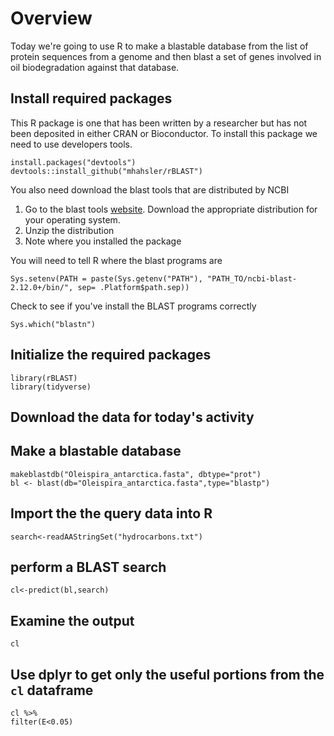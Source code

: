 # Overview 
Today we're going to use R to make a blastable database from the list of protein sequences from a genome and then blast a set of genes involved in oil biodegradation against that database.

## Install required packages

This R package is one that has been written by a researcher but has not been deposited in either CRAN or Bioconductor.  To install this package we need to use developers tools.

```{R}
install.packages("devtools")
devtools::install_github("mhahsler/rBLAST")
```

You also need download the blast tools that are distributed by NCBI

1. Go to the blast tools [website](https://ftp.ncbi.nlm.nih.gov/blast/executables/blast+/LATEST/).  Download the appropriate distribution for your operating system.  
2. Unzip the distribution
3. Note where you installed the package 

You will need to tell R where the blast programs are 

```{R}
Sys.setenv(PATH = paste(Sys.getenv("PATH"), "PATH_TO/ncbi-blast-2.12.0+/bin/", sep= .Platform$path.sep))
```
Check to see if you've install the BLAST programs correctly

```{R}
Sys.which("blastn")
```

## Initialize the required packages
```{R}
library(rBLAST)
library(tidyverse)
```

## Download the data for today's activity

## Make a blastable database
```{R}
makeblastdb("Oleispira_antarctica.fasta", dbtype="prot")
bl <- blast(db="Oleispira_antarctica.fasta",type="blastp")
```

## Import the the query data into R

```{R}
search<-readAAStringSet("hydrocarbons.txt")
```

## perform a BLAST search

```{R}
cl<-predict(bl,search)
```

## Examine the output
```{R}
cl
```

## Use dplyr to get only the useful portions from the `cl` dataframe 

```{R}
cl %>%
filter(E<0.05)
```


